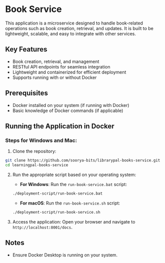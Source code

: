 # Book Service

This application is a microservice designed to handle book-related operations such as book creation, retrieval, and updates. It is built to be lightweight, scalable, and easy to integrate with other services.

## Key Features
- Book creation, retrieval, and management
- RESTful API endpoints for seamless integration
- Lightweight and containerized for efficient deployment
- Supports running with or without Docker

## Prerequisites
- Docker installed on your system (if running with Docker)
- Basic knowledge of Docker commands (if applicable)

## Running the Application in Docker

### Steps for Windows and Mac:

1. Clone the repository:
  ```bash
  git clone https://github.com/soorya-bits/librarypal-books-service.git
  cd learningpal-books-service
  ```

2. Run the appropriate script based on your operating system:
   - **For Windows**: Run the `run-book-service.bat` script:
   ```cmd
   ./deployment-script/run-book-service.bat
   ```
   - **For macOS**: Run the `run-book-service.sh` script:
   ```bash
   ./deployment-script/run-book-service.sh
   ```

3. Access the application:
  Open your browser and navigate to `http://localhost:8001/docs`.

## Notes
- Ensure Docker Desktop is running on your system.
